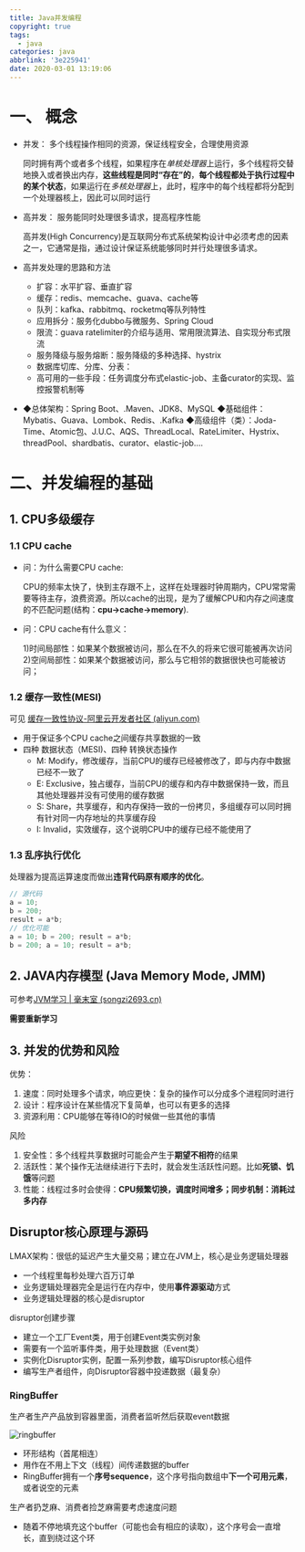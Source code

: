 ```yaml
---
title: Java并发编程
copyright: true
tags:
  - java
categories: java
abbrlink: '3e225941'
date: 2020-03-01 13:19:06
---
```


<!-- toc -->

# 一、 概念

- 并发： 多个线程操作相同的资源，保证线程安全，合理使用资源

  同时拥有两个或者多个线程，如果程序在*单核处理器*上运行，多个线程将交替地换入或者换出内存，**这些线程是同时“存在”的**，**每个线程都处于执行过程中的某个状态**，如果运行在*多核处理器*上，此时，程序中的每个线程都将分配到一个处理器核上，因此可以同时运行

- 高并发：  服务能同时处理很多请求，提高程序性能

  高并发(High Concurrency)是互联网分布式系统架构设计中必须考虑的因素之一，它通常是指，通过设计保证系统能够同时并行处理很多请求。
  
- 高并发处理的思路和方法

  - 扩容：水平扩容、垂直扩容
  - 缓存：redis、memcache、guava、cache等
  - 队列：kafka、rabbitmq、rocketmq等队列特性
  - 应用拆分：服务化dubbo与微服务、Spring Cloud
  - 限流：guava ratelimiter的介绍与适用、常用限流算法、自实现分布式限流
  - 服务降级与服务熔断：服务降级的多种选择、hystrix
  - 数据库切库、分库、分表：
  - 高可用的一些手段：任务调度分布式elastic-job、主备curator的实现、监控报警机制等

- ◆总体架构：Spring Boot、.Maven、JDK8、MySQL
  ◆基础组件：Mybatis、Guava、Lombok、Redis、.Kafka
  ◆高级组件（类）：Joda-Time、Atomic包、J.U.C、AQS、ThreadLocal、RateLimiter、Hystrix、threadPool、shardbatis、curator、elastic-job.…

# 二、并发编程的基础

## 1. CPU多级缓存

### 1.1 CPU cache

- 问：为什么需要CPU cache:

  CPU的频率太快了，快到主存跟不上，这样在处理器时钟周期内，CPU常常需要等待主存，浪费资源。所以cache的出现，是为了缓解CPU和内存之间速度的不匹配问题(结构：**cpu->cache->memory**).

- 问：CPU cache有什么意义：

  1)时间局部性：如果某个数据被访问，那么在不久的将来它很可能被再次访问
  2)空间局部性：如果某个数据被访问，那么与它相邻的数据很快也可能被访问；

### 1.2 缓存一致性(MESI)

可见 [缓存一致性协议-阿里云开发者社区 (aliyun.com)](https://developer.aliyun.com/article/46661)

- 用于保证多个CPU cache之间缓存共享数据的一致
- 四种 数据状态（MESI)、四种 转换状态操作
  - M: Modify，修改缓存，当前CPU的缓存已经被修改了，即与内存中数据已经不一致了
  - E: Exclusive，独占缓存，当前CPU的缓存和内存中数据保持一致，而且其他处理器并没有可使用的缓存数据
  - S: Share，共享缓存，和内存保持一致的一份拷贝，多组缓存可以同时拥有针对同一内存地址的共享缓存段
  - I: Invalid，实效缓存，这个说明CPU中的缓存已经不能使用了

### 1.3 乱序执行优化

处理器为提高运算速度而做出**违背代码原有顺序的优化**。

``` java
// 源代码
a = 10;
b = 200;
result = a*b;
// 优化可能
a = 10; b = 200; result = a*b;
b = 200; a = 10; result = a*b;
```

## 2. JAVA内存模型 (Java Memory Mode, JMM)

可参考[JVM学习 | 毫末室 (songzi2693.cn)](https://songzi2693.cn/2020/12/08/JVM学习/)

**需要重新学习**



## 3. 并发的优势和风险

优势：

1. 速度：同时处理多个请求，响应更快：复杂的操作可以分成多个进程同时进行
2. 设计：程序设计在某些情况下复简单，也可以有更多的选择
3. 资源利用：CPU能够在等待IO的时候做一些其他的事情

风险

1. 安全性：多个线程共享数据时可能会产生于**期望不相符**的结果
2. 活跃性：某个操作无法继续进行下去时，就会发生活跃性问题。比如**死锁、饥饿**等问题
3. 性能：线程过多时会使得：**CPU频繁切换，调度时间增多；同步机制：消耗过多内存**




## Disruptor核心原理与源码

LMAX架构：很低的延迟产生大量交易；建立在JVM上，核心是业务逻辑处理器

- 一个线程里每秒处理六百万订单
- 业务逻辑处理器完全是运行在内存中，使用**事件源驱动**方式
- 业务逻辑处理器的核心是disruptor

disruptor创建步骤

- 建立一个工厂Event类，用于创建Event类实例对象
- 需要有一个监听事件类，用于处理数据（Event类）
- 实例化Disruptor实例，配置一系列参数，编写Disruptor核心组件
- 编写生产者组件，向Disruptor容器中投递数据（最复杂）



### RingBuffer

生产者生产产品放到容器里面，消费者监听然后获取event数据

![ringbuffer](https://songzi-blog-pic.oss-cn-hangzhou.aliyuncs.com/ringbuffer.PNG)

- 环形结构（首尾相连）
- 用作在不用上下文（线程）间传递数据的buffer
- RingBuffer拥有一个**序号sequence**，这个序号指向数组中**下一个可用元素**，或者说空的元素



生产者扔芝麻、消费者捡芝麻需要考虑速度问题

- 随着不停地填充这个buffer（可能也会有相应的读取），这个序号会一直增长，直到绕过这个环













